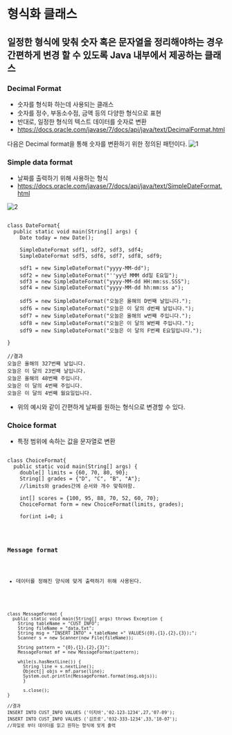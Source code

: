 # 형식화 클래스
## 일정한 형식에 맞춰 숫자 혹은 문자열을 정리해야하는 경우 간편하게 변경 할 수 있도록 Java 내부에서 제공하는 클래스

### Decimal Format
- 숫자를 형식화 하는데 사용되는 클래스
- 숫자를 정수, 부동소수점, 금액 등의 다양한 형식으로 표현
- 반대로, 일정한 형식의 텍스트 데이터를 숫자로 변환
- https://docs.oracle.com/javase/7/docs/api/java/text/DecimalFormat.html

다음은 Decimal format을 통해 숫자를 변환하기 위한 정의된 패턴이다.
![1](https://user-images.githubusercontent.com/45792158/209120542-08b5afd8-e7e3-4390-944f-dfa499bed2d1.jpg)

### Simple data format
- 날짜를 출력하기 위해 사용하는 형식
- https://docs.oracle.com/javase/7/docs/api/java/text/SimpleDateFormat.html

![2](https://user-images.githubusercontent.com/45792158/209121574-357ffca5-947f-459a-8588-d6a68bfe8414.jpg)

<pre><code>
class DateFormat{
  public static void main(String[] args) {
    Date today = new Date();
    
    SimpleDateFormat sdf1, sdf2, sdf3, sdf4;
    SimpleDateFormat sdf5, sdf6, sdf7, sdf8, sdf9;
    
    sdf1 = new SimpleDateFormat("yyyy-MM-dd");
    sdf2 = new SimpleDateFormat("''yy년 MMM dd일 E요일");
    sdf3 = new SimpleDateFormat("yyyy-MM-dd HH:mm:ss.SSS");
    sdf4 = new SimpleDateFormat("yyyy-MM-dd hh:mm:ss a");
    
    sdf5 = new SimpleDateFormat("오늘은 올해의 D번째 날입니다.");
    sdf6 = new SimpleDateFormat("오늘은 이 달의 d번째 날입니다.");
    sdf7 = new SimpleDateFormat("오늘은 올해의 w번째 주입니다.");
    sdf8 = new SimpleDateFormat("오늘은 이 달의 W번째 주입니다.");
    sdf9 = new SimpleDateFormat("오늘은 이 달의 F번째 E요일입니다.");
    
}

//결과
오늘은 올해의 327번째 날입니다.
오늘은 이 달의 23번째 날입니다.
오늘은 올해의 48번째 주입니다.
오늘은 이 달의 4번째 주입니다.
오늘은 이 달의 4번째 월요일입니다.
</code></pre>

- 위의 예시와 같이 간편하게 날짜를 원하는 형식으로 변경할 수 있다.


### Choice format
- 특정 범위에 속하는 값을 문자열로 변환

<pre><code>
class ChoiceFormat{
  public static void main(String[] args) {
    double[] limits = {60, 70, 80, 90};
    String[] grades = {"D", "C", "B", "A"};
    //limits와 grades간에 순서와 개수 맞춰야함.

    int[] scores = {100, 95, 88, 70, 52, 60, 70};
    ChoiceFormat form = new ChoiceFormat(limits, grades);
    
    for(int i=0; i<scores.length; i++) {
      System.out.println(scores[i]+:+form.format(scores[i]));
    }
}

//String pattern = "60#D|70#C|80<B|90#A;" <- 이렇게 패턴을 통해 limits,grades를 선언할 수 있음.
</code></pre>

### Message format
- 데이터를 정해진 양식에 맞게 출력하기 위해 사용된다.

<pre><code>
class MessageFormat {
  public static void main(String[] args) throws Exception {
    String tableName = "CUST_INFO";
    String fileName = "data.txt";
    String msg = "INSERT INTO" + tableName +" VALUES({0},{1},{2},{3});";
    Scanner s = new Scanner(new File(fileName));
    
    String pattern = "{0},{1},{2},{3}";
    MessageFormat mf = new MessageFormat(pattern);
    
    while(s.hasNextLine()) {
      String line = s.nextLine();
      Object[] objs = mf.parse(line);
      System.out.println(MessageFormat.format(msg,objs));
      }
      
      s.close();
}

//결과
INSERT INTO CUST_INFO VALUES ('이지바','02-123-1234',27,'07-09');
INSERT INTO CUST_INFO VALUES ('김프로','032-333-1234',33,'10-07');
//파일로 부터 데이터를 읽고 원하는 형식에 맞게 출력
</code></pre>
